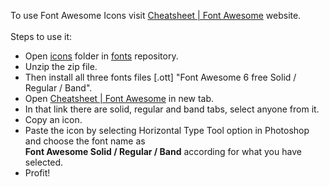 To use Font Awesome Icons visit <a href="https://fontawesome.com/v5/cheatsheet/" target="_blank" >Cheatsheet | Font Awesome</a> website.
<br> <br>
Steps to use it:
<ul>
  <li>Open <a href="https://github.com/gauravsarkar12/fonts/tree/main/icons">icons</a> folder in <a href="https://github.com/gauravsarkar12/fonts">fonts</a> repository.</li>
  <li>Unzip the zip file.</li>
  <li>Then install all three fonts files [.ott] "Font Awesome 6 free Solid / Regular / Band".</li>
  <li>Open <a href="https://fontawesome.com/v5/cheatsheet/" target="_blank" >Cheatsheet | Font Awesome</a> in new tab.</li>
  <li>In that link there are solid, regular and band tabs, select anyone from it.</li>
  <li>Copy an icon.</li>
  <li>Paste the icon by selecting Horizontal Type Tool option in Photoshop and choose the font name as <br> <b>Font Awesome Solid / Regular / Band</b> according for what you have selected.</li>
  <li>Profit!</li>
</ul>
